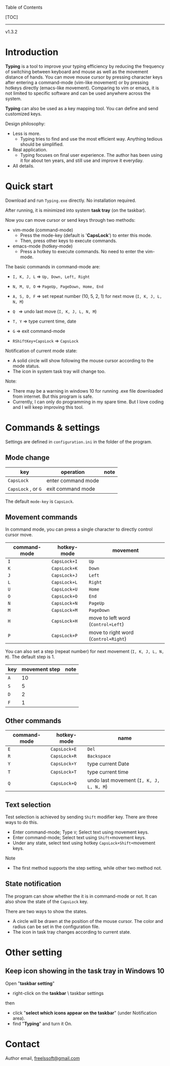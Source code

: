 Table of Contents

[TOC]

---



v1.3.2



# Introduction

**Typing** is a tool to improve your typing efficiency by reducing the frequency of switching between keyboard and mouse as well as the movement distance of hands. You can move mouse cursor by pressing character keys after entering a command-mode (vim-like movement) or by pressing hotkeys directly (emacs-like movement). Comparing to vim or emacs, it is not limited to specific software and can be used anywhere across the system. 

**Typing** can also be used as a key mapping tool. You can define and send customized keys.



Design philosophy: 

- Less is more. 
  - Typing tries to find and use the most efficient way. Anything tedious should be simplified.
- Real application.
  - Typing focuses on final user experience. The author has been using it for about ten years, and still use and improve it everyday. 
- All details.



# Quick start

Download and run `Typing.exe` directly. No installation required. 

After running, it is minimized into system **task tray** (on the taskbar).

Now you can move cursor or send keys through two methods:

- vim-mode (command-mode)
  - Press the mode-key (default is '**CapsLock**') to enter this mode. 
  - Then, press other keys to execute commands.
- emacs-mode (hotkey-mode)
  - Press a hotkey to execute commands. No need to enter the vim-mode. 

The basic commands in command-mode are:

- `I, K, J, L`          => `Up, Down, Left, Right`
- `N, M, U, O`    => `PageUp, PageDown, Home, End`
- `A, S, D, F`       => set repeat number (10, 5, 2, 1) for next move (`I, K, J, L, N, M`)
- `Q `                  => undo last move (`I, K, J, L, N, M`)
- `T, Y`                => type current time, date
- `G`                   => exit command-mode

- `RShiftKey+CapsLock`  => `CapsLock`

Notification of current mode state:

- A solid circle will show following the mouse cursor according to the mode status.
- The icon in system task tray will change too.



Note:

- There may be a warning in windows 10 for running .exe file downloaded from internet. But this program is safe. 
- Currently, I can only do programming in my spare time. But I love coding and I will keep improving this tool.



# Commands & settings

Settings are defined in `configuration.ini` in the folder of the program.



## Mode change

| key                 | operation          | note |
| ------------------- | ------------------ | ---- |
| `CapsLock`          | enter command mode |      |
| `CapsLock` , or `G` | exit command mode  |      |

The default `mode-key` is `CapsLock`.



## Movement commands

In command mode, you can press a single character to directly control cursor move. 

| command-mode | hotkey-mode  | movement                             |
| ------------ | ------------ | ------------------------------------ |
| `I`          | `CapsLock+I` | `Up`                                 |
| `K`          | `CapsLock+K` | `Down`                               |
| `J`          | `CapsLock+J` | `Left`                               |
| `L`          | `CapsLock+L` | `Right`                              |
| `U`          | `CapsLock+U` | `Home`                               |
| `O`          | `CapsLock+O` | `End`                                |
| `N`          | `CapsLock+N` | `PageUp`                             |
| `M`          | `CapsLock+M` | `PageDown`                           |
| `H`          | `CapsLock+H` | move to left word (`Control+Left`)   |
| `P`          | `CapsLock+P` | move to right word (`Control+Right`) |

You can also set a step (repeat number) for next movement (`I, K, J, L, N, M`). The default step is 1.

| key  | movement step | note |
| ---- | ------------- | ---- |
| `A`  | 10            |      |
| `S`  | 5             |      |
| `D`  | 2             |      |
| `F`  | 1             |      |



## Other commands

| command-mode | hotkey-mode  | name                                    |
| ------------ | ------------ | --------------------------------------- |
| `E`          | `CapsLock+E` | `Del`                                   |
| `R`          | `CapsLock+R` | `Backspace`                             |
| `Y`          | `CapsLock+Y` | type current Date                       |
| `T`          | `CapsLock+T` | type current time                       |
| `Q`          | `CapsLock+Q` | undo last movement (`I, K, J, L, N, M`) |



## Text selection

Test selection is achieved by sending `Shift` modifier key. There are three ways to do this.

- Enter command-mode; Type `V`; Select text using movement keys.
- Enter command-mode; Select text using `Shift+`movement keys.
- Under any state, select text using hotkey `CapsLock+Shift+`movement keys.

Note

- The first method supports the step setting, while other two method not.



## State notification

The program can show whether the it is in command-mode or not. It can also show the state of the `CapsLock` key.

There are two ways to show the states.

- A circle will be drawn at the position of the mouse cursor. The color and radius can be set in the configuration file.
- The icon in task tray changes according to current state. 



# Other setting

## Keep icon showing in the task tray in Windows 10

Open "**taskbar setting**"

- right-click on the **taskbar** \ taskbar settings

then 

- click "**select which icons appear on the taskbar**" (under Notification area).
- find "**Typing**" and turn it On.



# Contact

Author email, freelssoft@gmail.com

